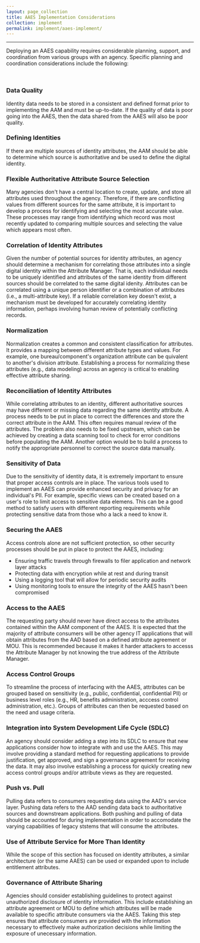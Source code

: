 ```yaml
---
layout: page_collection
title: AAES Implementation Considerations
collection: implement
permalink: implement/aaes-implement/
---
```

<script>
$(function() {
  $( "#accordion" ).accordion({
    heightStyle: "content",
    collapsible: "true",
    active: "false"
  });
});
</script>
--------------------------------------------------------------

Deploying an AAES capability requires considerable planning, support, and coordination from various groups with an agency. Specific planning and coordination considerations include the following:

<br>

<div id="accordion" markdown="1">

### Data Quality
<div markdown="1">

Identity data needs to be stored in a consistent and defined format prior to implementing the AAM and must be up-to-date. If the quality of data is poor going into the AAES, then the data shared from the AAES will also be poor quality.

</div>

### Defining Identities
<div markdown="1">

If there are multiple sources of identity attributes, the AAM should be able to determine which source is authoritative and be used to define the digital identity.

</div>

### Flexible Authoritative Attribute Source Selection
<div markdown="1">

Many agencies don't have a central location to create, update, and store all attributes used throughout the agency. Therefore, if there are conflicting values from different sources for the same attribute, it is important to develop a process for identifying and selecting the most accurate value. These processes may range from identifying which record was most recently updated to comparing multiple sources and selecting the value which appears most often.

</div>

### Correlation of Identity Attributes
<div markdown="1">

Given the number of potential sources for identity attributes, an agency should determine a mechanism for correlating those attributes into a single digital identity within the Attribute Manager. That is, each individual needs to be uniquely identified and attributes of the same identity from different sources should be correlated to the same digital idenity. Attributes can be correlated using a unique person identifier or a combination of attributes (i.e., a multi-attribute key). If a reliable correlation key doesn't exist, a mechanism must be developed for accurately correlating identity information, perhaps involving human review of potentially conflicting records.

</div>

### Normalization
<div markdown="1">

Normalization creates a common and consistent classification for attributes. It provides a mapping between different attribute types and values. For example, one bureau/component's organization attribute can be quivalent to another's division attribute. Establishing a process for normalizing these attributes (e.g., data modeling) across an agency is critical to enabling effective attribute sharing.

</div>

### Reconciliation of Identity Attributes
<div markdown="1">

While correlating attributes to an identity, different authoritative sources may have different or missing data regarding the same identity attribute. A process needs to be put in place to correct the differences and store the correct attribute in the AAM. This often requires manual review of the attributes. The problem also needs to be fixed upstream, which can be achieved by creating a data scanning tool to check for error conditions before populating the AAM. Another option would be to build a process to notify the appropriate personnel to correct the source data manually.

</div>

### Sensitivity of Data
<div markdown="1">

Due to the sensitivity of identity data, it is extremely important to ensure that proper access controls are in place. The various tools used to implement an AAES can provide enhanced security and privacy for an individual's PII. For example, specific views can be created based on a user's role to limit access to sensitive data elemens. This can be a good method to satisfy users with different reporting requirements while protecting sensitive data from those who a lack a need to know it.

</div>

### Securing the AAES
<div markdown="1">

Access controls alone are not sufficient protection, so other security processes should be put in place to protect the AAES, including: 

* Ensuring traffic travels through firewalls to filer application and network layer attacks
* Protecting data with encryption while at rest and during transit
* Using a logging tool that will allow for periodic security audits
* Using monitoring tools to ensure the integrity of the AAES hasn't been compromised

</div>

### Access to the AAES
<div markdown="1">

The requesting party should never have direct access to the attributes contained within the AAM component of the AAES. It is expected that the majority of attribute consumers will be other agency IT applications that will obtain attributes from the AAD based on a defined attribute agreement or MOU. This is recommended because it makes it harder attackers to accesss the Attribute Manager by not knowing the true address of the Attribute Manager. 

</div>

### Access Control Groups
<div markdown="1">

To streamline the process of interfacing with the AAES, attributes can be grouped based on sensitivity (e.g., public, confidential, confidential PII) or business level roles (e.g., HR, benefits administration, acccess control administration, etc.). Groups of attributes can then be requested based on the need and usage criteria.

</div>

### Integration into System Development Life Cycle (SDLC)
<div markdown="1">

An agency should consider adding a step into its SDLC to ensure that new applications consider how to integrate with and use the AAES. This may involve providing a standard method for requesting applications to provide justification, get approved, and sign a governance agreement for receiving the data. It may also involve establishing a process for quickly creating new access control groups and/or attribute views as they are requested.

</div>

### Push vs. Pull
<div markdown="1">

Pulling data refers to consumers requesting data using the AAD's service layer. Pushing data refers to the AAD sending data back to authoritative sources and downstream applications. Both pushing and pulling of data should be accounted for during implementation in order to accomodate the varying capabilities of legacy ststems that will consume the attributes. 

</div>

### Use of Attribute Service for More Than Identity
<div markdown="1">

While the scope of this section has focused on identity attributes, a similar architecture (or the same AAES) can be used or expanded upon to include entitlement attributes.

</div>

### Governance of Attribute Sharing
<div markdown="1">

Agencies should consider establishing guidelines to protect against unauthorized disclosure of identity information. This include establishing an attribute agreement or MOU to define which attributes will be made available to specific attribute consumers via the AAES. Taking this step ensures that attribute consumers are provided with the information necessary to effectively make authorization decisions while limiting the exposure of unecessary information. 

</div>














